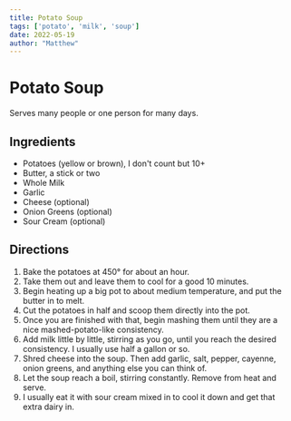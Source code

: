 ```yaml
---
title: Potato Soup
tags: ['potato', 'milk', 'soup']
date: 2022-05-19
author: "Matthew"
---
```


# Potato Soup

Serves many people or one person for many days.

## Ingredients

- Potatoes (yellow or brown), I don't count but 10+
- Butter, a stick or two
- Whole Milk
- Garlic
- Cheese (optional)
- Onion Greens (optional)
- Sour Cream (optional)

## Directions

1. Bake the potatoes at 450° for about an hour.
2. Take them out and leave them to cool for a good 10 minutes.
3. Begin heating up a big pot to about medium temperature, and put the butter in to melt.
4. Cut the potatoes in half and scoop them directly into the pot.
5. Once you are finished with that, begin mashing them until they are a nice mashed-potato-like consistency.
6. Add milk little by little, stirring as you go, until you reach the desired consistency. I usually use half a gallon or so.
7. Shred cheese into the soup. Then add garlic, salt, pepper, cayenne, onion greens, and anything else you can think of.
9. Let the soup reach a boil, stirring constantly. Remove from heat and serve.
10. I usually eat it with sour cream mixed in to cool it down and get that extra dairy in.
